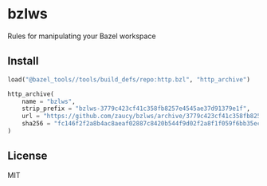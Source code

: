 # bzlws

Rules for manipulating your Bazel workspace

## Install

```python
load("@bazel_tools//tools/build_defs/repo:http.bzl", "http_archive")

http_archive(
    name = "bzlws",
    strip_prefix = "bzlws-3779c423cf41c358fb8257e4545ae37d91379e1f",
    url = "https://github.com/zaucy/bzlws/archive/3779c423cf41c358fb8257e4545ae37d91379e1f.zip",
    sha256 = "fc146f2f2a8b4ac8aeaf02887c8420b544f9d02f2a8f1f059f6bb35ec25d2113",
)
```

## License

MIT
